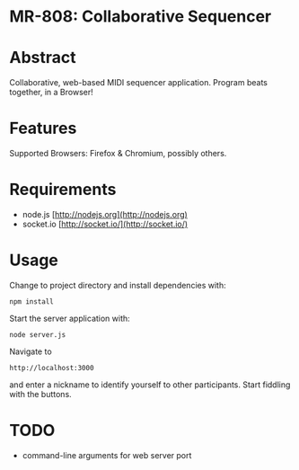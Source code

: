 MR-808: Collaborative Sequencer 
===============================

# Abstract #

Collaborative, web-based MIDI sequencer application. Program beats
together, in a Browser! 

# Features #

Supported Browsers: Firefox & Chromium, possibly others. 

# Requirements #

* node.js [http://nodejs.org](http://nodejs.org)
* socket.io [http://socket.io/](http://socket.io/)

# Usage #

Change to project directory and install dependencies with:

    npm install
    
Start the server application with:

    node server.js

Navigate to

    http://localhost:3000

and enter a nickname to identify yourself to other participants. Start
fiddling with the buttons.

# TODO #

* command-line arguments for web server port

